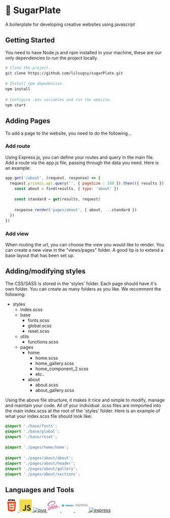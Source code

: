 # :candy: SugarPlate 
A boilerplate for developing creative websites using javascript

## Getting Started
You need to have Node.js and npm installed in your machine, these are our only dependencies to run the project locally.


```bash
# Clone the project.
git clone https://github.com/lilsugsy/sugarPlate.git

# Install npm depedencies.
npm install

# Configure .env variables and run the website.
npm start
```

## Adding Pages
To add a page to the website, you need to do the following... 

### Add route
Using Express.js, you can define your routes and query in the main file.<br>
Add a route via the app.js file, passing through the data you need. Here is an example:

```js
app.get('/about', (request, response) => {
  request.prismic.api.query('', { pageSize : 100 }).then(({ results }) => {
    const about = find(results, { type: 'about' })

    const standard = get(results, request)

    response.render('pages/about', { about, ...standard })
  })
})
```
### Add view
When routing the url, you can choose the view you would like to render. You can create a new view in the "views/pages" folder. A good tip is to extend a base layout that has been set up.

## Adding/modifying styles
The CSS/SASS is stored in the 'styles' folder. Each page should have it's own folder. You can create as many folders as you like. We recomment the following:
- styles
  - index.scss
  - base
    - fonts.scss
    - global.scss
    - reset.scss
  - utils
    - functions.scss
  - pages
    - home
      - home.scss
      - home_gallery.scss
      - home_component_2.scss
      - etc..
    - about
      - about.scss
      - about_gallery.scss

Using the above file structure, it makes it nice and simple to modify, manage and maintain your code. All of your individual .scss files are inmported into the main index.scss at the root of the 'styles' folder. Here is an example of what your index.scss file should look like:


```scss
@import './base/fonts';
@import './base/global';
@import './base/reset';

@import './pages/home/home';

@import './pages/about/about';
@import './pages/about/header';
@import './pages/about/gallery';
@import './pages/about/sections';
```


## Languages and Tools
<p align="left"> <a href="https://www.w3.org/html/" target="_blank" rel="noreferrer"> <img src="https://raw.githubusercontent.com/devicons/devicon/master/icons/html5/html5-original-wordmark.svg" alt="html5" width="40" height="40"/> </a> <a href="https://developer.mozilla.org/en-US/docs/Web/JavaScript" target="_blank" rel="noreferrer"> <img src="https://raw.githubusercontent.com/devicons/devicon/master/icons/javascript/javascript-original.svg" alt="javascript" width="40" height="40"/> </a> <a href="https://pugjs.org" target="_blank" rel="noreferrer"> <img src="https://cdn.worldvectorlogo.com/logos/pug.svg" alt="pug" width="40" height="40"/> </a> <a href="https://sass-lang.com" target="_blank" rel="noreferrer"> <img src="https://raw.githubusercontent.com/devicons/devicon/master/icons/sass/sass-original.svg" alt="sass" width="40" height="40"/> </a> <a href="https://webpack.js.org" target="_blank" rel="noreferrer"> <img src="https://raw.githubusercontent.com/devicons/devicon/d00d0969292a6569d45b06d3f350f463a0107b0d/icons/webpack/webpack-original-wordmark.svg" alt="webpack" width="40" height="40"/> </a> <a href="https://expressjs.com" target="_blank" rel="noreferrer"> <img src="https://raw.githubusercontent.com/devicons/devicon/master/icons/express/express-original-wordmark.svg" alt="express" width="40" height="40"/> </a> <a href="https://prismic.io/" target="_blank" rel="noreferrer"> <img src="https://raw.githubusercontent.com/prismicio/awesome-prismic/master/media/logo.svg" alt="express" width="40" height="40"/> </a> </p>
